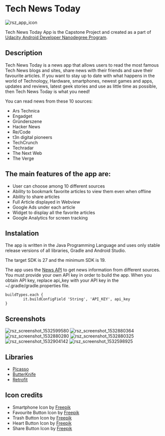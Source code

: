 # Tech News Today

![rsz_app_icon](https://user-images.githubusercontent.com/16197563/43371167-09233522-9395-11e8-9c55-ced271816240.png)

Tech News Today App is the Capstone Project and created as a part of [Udacity Android Developer Nanodegree Program](https://www.udacity.com/course/android-developer-nanodegree-by-google--nd801).

## Description
Tech News Today is a news app that allows users to read the most famous Tech News blogs and sites,
share news with their friends and save their favourite articles.
If you want to stay up to date with what happens in the world of Technology, Hardware, smartphones,
newest games and apps, updates and reviews, latest geek stories and use as little time as possible, then
Tech News Today is what you need!

You can read news from these 10 sources:
* Ars Technica
* Engadget
* Gründerszene
* Hacker News 
* Re/Code 
* t3n digital pioneers
* TechCrunch 
* Techradar
* The Next Web
* The Verge  

## The main features of the app are:
* User can choose among 10 different sources
* Ability to bookmark favorite articles to view them even when offline 
* Ability to share articles
* Full Article displayed in Webview
* Google Ads under each article
* Widget to display all the favorite articles
* Google Analytics for screen tracking  

## Instalation 
The app is written in the Java Programming Language and uses only stable release versions of all libraries, Gradle and Android Studio.

The target SDK is 27 and the minimum SDK is 19.

The app uses the [News API](https://newsapi.org) to get news information from different sources. You must provide your own API key in order to build the app. When you obtain API key, replace api_key with your API key in the ~/.gradle/gradle.properties file.
```
buildTypes.each {
        it.buildConfigField 'String', 'API_KEY', api_key
}
```
## Screenshots
![rsz_screenshot_1532599580](https://user-images.githubusercontent.com/16197563/43371235-5051a8ec-9396-11e8-8af7-ab5ce6de4e53.png) ![rsz_screenshot_1532880364](https://user-images.githubusercontent.com/16197563/43371239-5d0f0598-9396-11e8-87ce-0423908f1944.png) ![rsz_screenshot_1532880280](https://user-images.githubusercontent.com/16197563/43371247-8cec5db0-9396-11e8-9c48-fd94a4b0fb24.png)
![rsz_screenshot_1532880325](https://user-images.githubusercontent.com/16197563/43371261-c1ddf45c-9396-11e8-94ba-3f6c72d9bd0d.png) ![rsz_screenshot_1532904142](https://user-images.githubusercontent.com/16197563/43371404-f51251bc-9399-11e8-8e88-686ba8c750c2.png) ![rsz_screenshot_1532598925](https://user-images.githubusercontent.com/16197563/43371408-0bc01b06-939a-11e8-8094-2ead0d1e6c65.png)


## Libraries
* [Picasso](https://github.com/square/picasso)
* [ButterKnife](https://github.com/JakeWharton/butterknife)
* [Retrofit](https://github.com/square/retrofit)

## Icon credits
* Smartphone Icon by [Freepik](https://www.flaticon.com/authors/freepik)
* Favourite Button Icon by [Freepik](https://www.flaticon.com/authors/freepik)
* Trash Button Icon by [Freepik](https://www.flaticon.com/authors/freepik)
* Heart Button Icon by [Freepik](https://www.flaticon.com/authors/freepik)
* Share Button Icon by [Freepik](https://www.flaticon.com/authors/freepik)
